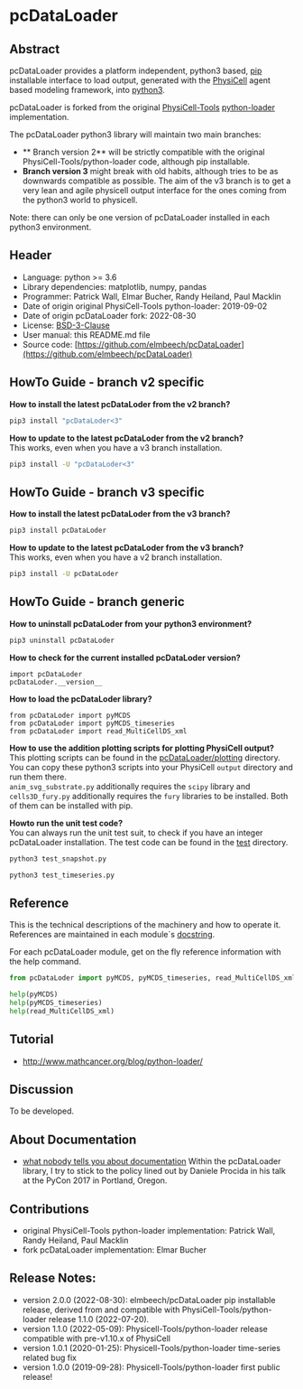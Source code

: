 # pcDataLoader

## Abstract

pcDataLoader provides a platform independent, python3 based, [pip](https://en.wikipedia.org/wiki/Pip_(package_manager)) installable interface
to load output, generated with the [PhysiCell](https://github.com/MathCancer/PhysiCell) agent based modeling framework,
into [python3](https://en.wikipedia.org/wiki/Python_(programming_language)).

pcDataLoader is forked from the original [PhysiCell-Tools](https://github.com/PhysiCell-Tools) [python-loader](https://github.com/PhysiCell-Tools/python-loader) implementation.

The pcDataLoader python3 library will maintain two main branches:

+ ** Branch version 2** will be strictly compatible with the original PhysiCell-Tools/python-loader code, although pip installable.
+ **Branch version 3** might break with old habits, although tries to be as downwards compatible as possible.
  The aim of the v3 branch is to get a very lean and agile physicell output interface for the ones coming from the python3 world to physicell.

Note: there can only be one version of pcDataLoader installed in each python3 environment.


## Header
+ Language: python >= 3.6
+ Library dependencies: matplotlib, numpy, pandas
+ Programmer: Patrick Wall, Elmar Bucher, Randy Heiland, Paul Macklin
+ Date of origin original PhysiCell-Tools python-loader: 2019-09-02
+ Date of origin pcDataLoader fork: 2022-08-30
+ License: [BSD-3-Clause](https://en.wikipedia.org/wiki/BSD_licenses)
+ User manual: this README.md file
+ Source code: [https://github.com/elmbeech/pcDataLoader](https://github.com/elmbeech/pcDataLoader)


## HowTo Guide - branch v2 specific

**How to install the latest pcDataLoder from the v2 branch?**
```bash
pip3 install "pcDataLoder<3"
```

**How to update to the latest pcDataLoder from the v2 branch?**\
This works, even when you have a v3 branch installation.
```bash
pip3 install -U "pcDataLoder<3"
```


## HowTo Guide - branch v3 specific

**How to install the latest pcDataLoder from the v3 branch?**
```bash
pip3 install pcDataLoder
```

**How to update to the latest pcDataLoder from the v3 branch?**\
This works, even when you have a v2 branch installation.
```bash
pip3 install -U pcDataLoder
```


## HowTo Guide - branch generic

**How to uninstall pcDataLoder from your python3 environment?**
```bash
pip3 uninstall pcDataLoder
```

**How to check for the current installed pcDataLoder version?**
```python3
import pcDataLoder
pcDataLoder.__version__
```

**How to load the pcDataLoder library?**
```python3
from pcDataLoder import pyMCDS
from pcDataLoder import pyMCDS_timeseries
from pcDataLoder import read_MultiCellDS_xml
```

**How to use the addition plotting scripts for plotting PhysiCell output?**\
This plotting scripts can be found in the [pcDataLoader/plotting](https://github.com/elmbeech/pcDataLoader/tree/master/pcDataLoader/plotting) directory.\
You can copy these python3 scripts into your PhysiCell `output` directory and run them there.\
`anim_svg_substrate.py` additionally requires the `scipy` library and `cells3D_fury.py` additionally requires the `fury` libraries to be installed.
Both of them can be installed with pip.

**Howto run the unit test code?**\
You can always run the unit test suit, to check if you have an integer pcDataLoader installation.
The test code can be found in the [test](https://github.com/elmbeech/pcDataLoader/tree/master/test) directory.
```bash
python3 test_snapshot.py
```
```bash
python3 test_timeseries.py
```


## Reference

This is the technical descriptions of the machinery and how to operate it.
References are maintained in each module`s [docstring](https://en.wikipedia.org/wiki/Docstring).

For each pcDataLoader module, get on the fly reference information with the help command.
```python
from pcDataLoder import pyMCDS, pyMCDS_timeseries, read_MultiCellDS_xml

help(pyMCDS)
help(pyMCDS_timeseries)
help(read_MultiCellDS_xml)
```


## Tutorial
+ http://www.mathcancer.org/blog/python-loader/


## Discussion
To be developed.


## About Documentation
+ [what nobody tells you about documentation](https://www.youtube.com/watch?v=azf6yzuJt54)
Within the pcDataLoader library, I try to stick to the policy lined out by Daniele Procida in his talk at the PyCon 2017 in Portland, Oregon.


## Contributions
+ original PhysiCell-Tools python-loader implementation: Patrick Wall, Randy Heiland, Paul Macklin
+ fork pcDataLoader implementation: Elmar Bucher


## Release Notes:
+ version 2.0.0 (2022-08-30): elmbeech/pcDataLoader pip installable release, derived from and compatible with PhysiCell-Tools/python-loader release 1.1.0 (2022-07-20).
+ version 1.1.0 (2022-05-09): Physicell-Tools/python-loader release compatible with pre-v1.10.x of PhysiCell
+ version 1.0.1 (2020-01-25): Physicell-Tools/python-loader time-series related bug fix
+ version 1.0.0 (2019-09-28): Physicell-Tools/python-loader first public release!
